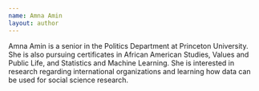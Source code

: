 ```yaml
---
name: Amna Amin
layout: author
---
```


Amna Amin is a senior in the Politics Department at Princeton University. She is also pursuing certificates in African American Studies, Values and Public Life, and Statistics and Machine Learning. She is interested in research regarding international organizations and learning how data can be used for social science research. 
